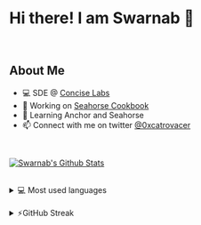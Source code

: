 # Hi there! I am Swarnab 👋
<br />

## About Me

- 💻 SDE @ <a href="https://www.conciselabs.io/" target="_blank">Concise Labs</a>
- 🔭 Working on <a href="https://www.seahorsecookbook.com" target="_blank">Seahorse Cookbook</a>
- 🌱 Learning Anchor and Seahorse
- 📫 Connect with me on twitter <a href="https://twitter.com/0xcatrovacer" target="_blank">@0xcatrovacer</a> 

<br />

  <a href="https://github.com/0xcatrovacer"><img alt="Swarnab's Github Stats" src="https://github-readme-stats.vercel.app/api?username=0xcatrovacer&show_icons=true&count_private=true&locale=en&layout=compact&theme=tokyonight" /></a>

<br />
<details> 
  <summary>💻 Most used languages</summary>
  <br/>
  <a href="https://github.com/0xcatrovacer"><img alt="Swarnab's Top Languages" src="https://github-readme-stats.vercel.app/api/top-langs/?username=0xcatrovacer&langs_count=5&theme=tokyonight" /></a>
  <br/>
  <b>Note:</b> This chart is only a metric of which languages my public code on GitHub consists of and does not reflect my experience or skill level.
</details>

<br />

<details>
  <summary>⚡GitHub Streak</summary>
  <br/>
  <a href="https://github.com/0xcatrovacer"><img alt="Swarnab's GitHub Streak" src="https://github-readme-streak-stats.herokuapp.com/?user=0xcatrovacer&theme=tokyonight" /></a>
</details>

<br />


